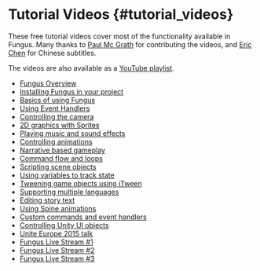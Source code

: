 # Tutorial Videos {#tutorial_videos}

These free tutorial videos cover most of the functionality available in Fungus. Many thanks to [Paul Mc Grath](http://whackala.com) for contributing the videos, and [Eric Chen](https://twitter.com/Eric_hjk) for Chinese subtitles.

The videos are also available as a [YouTube playlist]. 

* [Fungus Overview]
* [Installing Fungus in your project]
* [Basics of using Fungus]
* [Using Event Handlers]
* [Controlling the camera]
* [2D graphics with Sprites]
* [Playing music and sound effects]
* [Controlling animations]
* [Narrative based gameplay]
* [Command flow and loops]
* [Scripting scene objects]
* [Using variables to track state]
* [Tweening game objects using iTween]
* [Supporting multiple languages]
* [Editing story text]
* [Using Spine animations]
* [Custom commands and event handlers]
* [Controlling Unity UI objects]
* [Unite Europe 2015 talk]
* [Fungus Live Stream #1]
* [Fungus Live Stream #2]
* [Fungus Live Stream #3]

[YouTube playlist]: https://www.youtube.com/watch?v=F1vmEtQ7k6M&list=PLiMlyObJfJmUohJ_M2pJhtrNKuNECo2Uk&index=1
[Fungus Overview]: https://www.youtube.com/embed/F1vmEtQ7k6M
[Installing Fungus in your project]: https://www.youtube.com/embed/BQRdRz9Q5VY
[Basics of using Fungus]: https://www.youtube.com/embed/u5fhU7xAz2o
[Using Event Handlers]: https://www.youtube.com/embed/-rtnk9OGCQY
[Controlling the camera]: https://www.youtube.com/embed/BTJpWheqTLA
[2D graphics with Sprites]: https://www.youtube.com/embed/SLcJkKblqhE
[Playing music and sound effects]: https://www.youtube.com/embed/lNfM83XRSNQ
[Controlling animations]: https://www.youtube.com/embed/HPktzBc7zv4
[Narrative based gameplay]: https://www.youtube.com/embed/BVGMVCIUoVc
[Command flow and loops]: https://www.youtube.com/embed/vrLNeFsoCyw
[Scripting scene objects]: https://www.youtube.com/embed/GY8iJWSbLZg
[Using variables to track state]: https://www.youtube.com/embed/uRh7INbed2I
[Tweening game objects using iTween]: https://www.youtube.com/embed/Ii2kz0AgqkU
[Supporting multiple languages]: https://www.youtube.com/embed/kBIXOwfaaaU
[Editing story text]: https://www.youtube.com/embed/WBA-shjuTBA
[Using Spine animations]: https://www.youtube.com/embed/4nxfjlKcAhs
[Custom commands and event handlers]: https://www.youtube.com/embed/WFEGnS7MU74
[Controlling Unity UI objects]: https://www.youtube.com/embed/S3TKQ86xsJM
[Unite Europe 2015 talk]: https://www.youtube.com/embed/9zqUx0xZBv4
[Fungus Live Stream #1]: https://www.youtube.com/embed/W_lcfZS5REU
[Fungus Live Stream #2]: https://www.youtube.com/embed/skxTOqvif3g
[Fungus Live Stream #3]: https://www.youtube.com/embed/LTSHaxPsB-M

